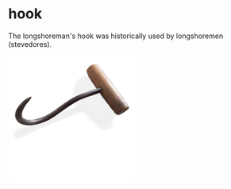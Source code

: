 # hook
The longshoreman's hook was historically used by longshoremen (stevedores).

![hook project logo](https://github.com/heuermh/hook/raw/master/images/hook-256.png)
